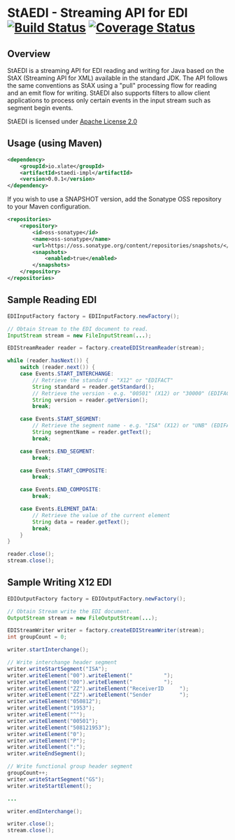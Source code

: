 # StAEDI - Streaming API for EDI [![Build Status](https://travis-ci.org/xlate/staedi.svg?branch=master)](https://travis-ci.org/xlate/staedi) [![Coverage Status](https://coveralls.io/repos/github/xlate/staedi/badge.svg?branch=master)](https://coveralls.io/github/xlate/staedi?branch=master)

## Overview

StAEDI is a streaming API for EDI reading and writing for Java based on the StAX (Streaming API for XML)
available in the standard JDK. The API follows the same conventions as StAX using a "pull" processing flow
for reading and an emit flow for writing. StAEDI also supports filters to allow client applications to 
process only certain events in the input stream such as segment begin events.

StAEDI is licensed under [Apache License 2.0](http://www.apache.org/licenses/LICENSE-2.0.txt)

## Usage (using Maven)

```xml
<dependency>
	<groupId>io.xlate</groupId>
	<artifactId>staedi-impl</artifactId>
	<version>0.0.1</version>
</dependency>
```

If you wish to use a SNAPSHOT version, add the Sonatype OSS repository to your Maven configuration.

```xml
<repositories>
	<repository>
		<id>oss-sonatype</id>
		<name>oss-sonatype</name>
		<url>https://oss.sonatype.org/content/repositories/snapshots/</url>
		<snapshots>
			<enabled>true</enabled>
		</snapshots>
	</repository>
</repositories>
```

## Sample Reading EDI

```java
EDIInputFactory factory = EDIInputFactory.newFactory();

// Obtain Stream to the EDI document to read.
InputStream stream = new FileInputStream(...);

EDIStreamReader reader = factory.createEDIStreamReader(stream);

while (reader.hasNext()) {
	switch (reader.next()) {
	case Events.START_INTERCHANGE:
		// Retrieve the standard - "X12" or "EDIFACT"
		String standard = reader.getStandard();
		// Retrieve the version - e.g. "00501" (X12) or "30000" (EDIFACT)
		String version = reader.getVersion();
		break;

	case Events.START_SEGMENT:
		// Retrieve the segment name - e.g. "ISA" (X12) or "UNB" (EDIFACT)
		String segmentName = reader.getText();
		break;

	case Events.END_SEGMENT:
		break;

	case Events.START_COMPOSITE:
		break;

	case Events.END_COMPOSITE:
		break;

	case Events.ELEMENT_DATA:
		// Retrieve the value of the current element
		String data = reader.getText();
		break;
	}
}

reader.close();
stream.close();

```

## Sample Writing X12 EDI

```java
EDIOutputFactory factory = EDIOutputFactory.newFactory();

// Obtain Stream write the EDI document.
OutputStream stream = new FileOutputStream(...);

EDIStreamWriter writer = factory.createEDIStreamWriter(stream);
int groupCount = 0;

writer.startInterchange();

// Write interchange header segment
writer.writeStartSegment("ISA");
writer.writeElement("00").writeElement("          ");
writer.writeElement("00").writeElement("          ");
writer.writeElement("ZZ").writeElement("ReceiverID     ");
writer.writeElement("ZZ").writeElement("Sender         ");
writer.writeElement("050812");
writer.writeElement("1953");
writer.writeElement("^");
writer.writeElement("00501");
writer.writeElement("508121953");
writer.writeElement("0");
writer.writeElement("P");
writer.writeElement(":");
writer.writeEndSegment();

// Write functional group header segment
groupCount++;
writer.writeStartSegment("GS");
writer.writeStartElement();

...

writer.endInterchange();

writer.close();
stream.close();

```
